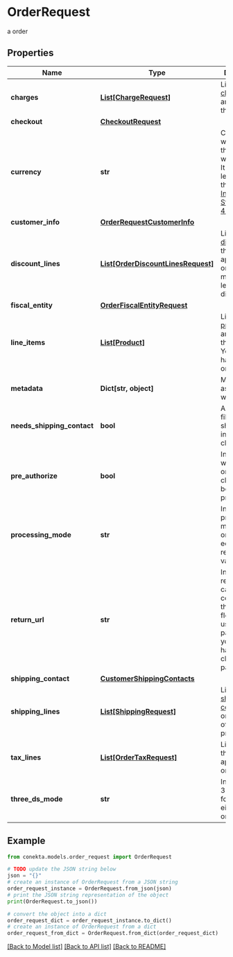# OrderRequest

a order

## Properties

Name | Type | Description | Notes
------------ | ------------- | ------------- | -------------
**charges** | [**List[ChargeRequest]**](ChargeRequest.md) | List of [charges](https://developers.conekta.com/v2.2.0/reference/orderscreatecharge) that are applied to the order | [optional] 
**checkout** | [**CheckoutRequest**](CheckoutRequest.md) |  | [optional] 
**currency** | **str** | Currency with which the payment will be made. It uses the 3-letter code of the [International Standard ISO 4217.](https://es.wikipedia.org/wiki/ISO_4217) | 
**customer_info** | [**OrderRequestCustomerInfo**](OrderRequestCustomerInfo.md) |  | 
**discount_lines** | [**List[OrderDiscountLinesRequest]**](OrderDiscountLinesRequest.md) | List of [discounts](https://developers.conekta.com/v2.2.0/reference/orderscreatediscountline) that are applied to the order. You must have at least one discount. | [optional] 
**fiscal_entity** | [**OrderFiscalEntityRequest**](OrderFiscalEntityRequest.md) |  | [optional] 
**line_items** | [**List[Product]**](Product.md) | List of [products](https://developers.conekta.com/v2.2.0/reference/orderscreateproduct) that are sold in the order. You must have at least one product. | 
**metadata** | **Dict[str, object]** | Metadata associated with the order | [optional] 
**needs_shipping_contact** | **bool** | Allows you to fill out the shipping information at checkout | [optional] 
**pre_authorize** | **bool** | Indicates whether the order charges must be preauthorized | [optional] [default to False]
**processing_mode** | **str** | Indicates the processing mode for the order, either ecommerce, recurrent or validation. | [optional] 
**return_url** | **str** | Indicates the redirection callback upon completion of the 3DS2 flow. Do not use this parameter if your order has a checkout parameter | [optional] 
**shipping_contact** | [**CustomerShippingContacts**](CustomerShippingContacts.md) |  | [optional] 
**shipping_lines** | [**List[ShippingRequest]**](ShippingRequest.md) | List of [shipping costs](https://developers.conekta.com/v2.2.0/reference/orderscreateshipping). If the online store offers digital products. | [optional] 
**tax_lines** | [**List[OrderTaxRequest]**](OrderTaxRequest.md) | List of [taxes](https://developers.conekta.com/v2.2.0/reference/orderscreatetaxes) that are applied to the order. | [optional] 
**three_ds_mode** | **str** | Indicates the 3DS2 mode for the order, either smart or strict. | [optional] 

## Example

```python
from conekta.models.order_request import OrderRequest

# TODO update the JSON string below
json = "{}"
# create an instance of OrderRequest from a JSON string
order_request_instance = OrderRequest.from_json(json)
# print the JSON string representation of the object
print(OrderRequest.to_json())

# convert the object into a dict
order_request_dict = order_request_instance.to_dict()
# create an instance of OrderRequest from a dict
order_request_from_dict = OrderRequest.from_dict(order_request_dict)
```
[[Back to Model list]](../README.md#documentation-for-models) [[Back to API list]](../README.md#documentation-for-api-endpoints) [[Back to README]](../README.md)


